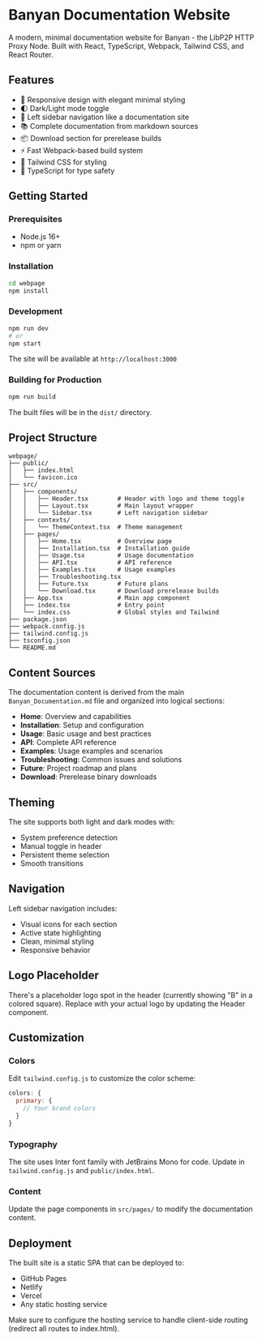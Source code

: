 # Banyan Documentation Website

A modern, minimal documentation website for Banyan - the LibP2P HTTP Proxy Node. Built with React, TypeScript, Webpack, Tailwind CSS, and React Router.

## Features

- 📱 Responsive design with elegant minimal styling
- 🌓 Dark/Light mode toggle
- 🧭 Left sidebar navigation like a documentation site
- 📚 Complete documentation from markdown sources
- 📦 Download section for prerelease builds
- ⚡ Fast Webpack-based build system
- 🎨 Tailwind CSS for styling
- 🔷 TypeScript for type safety

## Getting Started

### Prerequisites

- Node.js 16+ 
- npm or yarn

### Installation

```bash
cd webpage
npm install
```

### Development

```bash
npm run dev
# or
npm start
```

The site will be available at `http://localhost:3000`

### Building for Production

```bash
npm run build
```

The built files will be in the `dist/` directory.

## Project Structure

```
webpage/
├── public/
│   ├── index.html
│   └── favicon.ico
├── src/
│   ├── components/
│   │   ├── Header.tsx        # Header with logo and theme toggle
│   │   ├── Layout.tsx        # Main layout wrapper
│   │   └── Sidebar.tsx       # Left navigation sidebar
│   ├── contexts/
│   │   └── ThemeContext.tsx  # Theme management
│   ├── pages/
│   │   ├── Home.tsx          # Overview page
│   │   ├── Installation.tsx  # Installation guide
│   │   ├── Usage.tsx         # Usage documentation
│   │   ├── API.tsx           # API reference
│   │   ├── Examples.tsx      # Usage examples
│   │   ├── Troubleshooting.tsx
│   │   ├── Future.tsx        # Future plans
│   │   └── Download.tsx      # Download prerelease builds
│   ├── App.tsx               # Main app component
│   ├── index.tsx             # Entry point
│   └── index.css             # Global styles and Tailwind
├── package.json
├── webpack.config.js
├── tailwind.config.js
├── tsconfig.json
└── README.md
```

## Content Sources

The documentation content is derived from the main `Banyan_Documentation.md` file and organized into logical sections:

- **Home**: Overview and capabilities
- **Installation**: Setup and configuration
- **Usage**: Basic usage and best practices  
- **API**: Complete API reference
- **Examples**: Usage examples and scenarios
- **Troubleshooting**: Common issues and solutions
- **Future**: Project roadmap and plans
- **Download**: Prerelease binary downloads

## Theming

The site supports both light and dark modes with:
- System preference detection
- Manual toggle in header
- Persistent theme selection
- Smooth transitions

## Navigation

Left sidebar navigation includes:
- Visual icons for each section
- Active state highlighting
- Clean, minimal styling
- Responsive behavior

## Logo Placeholder

There's a placeholder logo spot in the header (currently showing "B" in a colored square). Replace with your actual logo by updating the Header component.

## Customization

### Colors
Edit `tailwind.config.js` to customize the color scheme:

```js
colors: {
  primary: {
    // Your brand colors
  }
}
```

### Typography
The site uses Inter font family with JetBrains Mono for code. Update in `tailwind.config.js` and `public/index.html`.

### Content
Update the page components in `src/pages/` to modify the documentation content.

## Deployment

The built site is a static SPA that can be deployed to:
- GitHub Pages
- Netlify
- Vercel
- Any static hosting service

Make sure to configure the hosting service to handle client-side routing (redirect all routes to index.html).

